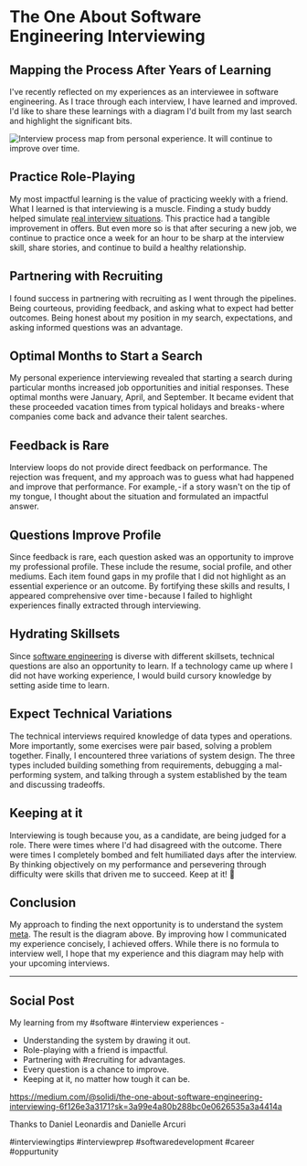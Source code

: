 # The One About Software Engineering Interviewing
## Mapping the Process After Years of Learning

I've recently reflected on my experiences as an interviewee in software engineering. As I trace through each interview, I have learned and improved. I'd like to share these learnings with a diagram I'd built from my last search and highlight the significant bits.

![Interview process map from personal experience. It will continue to improve over time.](https://miro.medium.com/max/1400/1*UxnSNXPsE888fFDXwjnfbg.png)

## Practice Role-Playing

My most impactful learning is the value of practicing weekly with a friend. What I learned is that interviewing is a muscle. Finding a study buddy helped simulate [real interview situations](https://medium.com/free-code-camp/how-to-organize-your-thoughts-on-the-whiteboard-and-crush-your-technical-interview-b668de4e6941). This practice had a tangible improvement in offers. But even more so is that after securing a new job, we continue to practice once a week for an hour to be sharp at the interview skill, share stories, and continue to build a healthy relationship.

## Partnering with Recruiting

I found success in partnering with recruiting as I went through the pipelines. Being courteous, providing feedback, and asking what to expect had better outcomes. Being honest about my position in my search, expectations, and asking informed questions was an advantage.

## Optimal Months to Start a Search

My personal experience interviewing revealed that starting a search during particular months increased job opportunities and initial responses. These optimal months were January, April, and September. It became evident that these proceeded vacation times from typical holidays and breaks - where companies come back and advance their talent searches.

## Feedback is Rare
Interview loops do not provide direct feedback on performance. The rejection was frequent, and my approach was to guess what had happened and improve that performance. For example, - if a story wasn't on the tip of my tongue, I thought about the situation and formulated an impactful answer.

## Questions Improve Profile

Since feedback is rare, each question asked was an opportunity to improve my professional profile. These include the resume, social profile, and other mediums. Each item found gaps in my profile that I did not highlight as an essential experience or an outcome. By fortifying these skills and results, I appeared comprehensive over time - because I failed to highlight experiences finally extracted through interviewing.

## Hydrating Skillsets

Since [software engineering](https://dev.to/solidi/what-is-a-software-engineer-anyway-3fb2) is diverse with different skillsets, technical questions are also an opportunity to learn. If a technology came up where I did not have working experience, I would build cursory knowledge by setting aside time to learn.

## Expect Technical Variations

The technical interviews required knowledge of data types and operations. More importantly, some exercises were pair based, solving a problem together. Finally, I encountered three variations of system design. The three types included building something from requirements, debugging a mal-performing system, and talking through a system established by the team and discussing tradeoffs.

## Keeping at it

Interviewing is tough because you, as a candidate, are being judged for a role. There were times where I'd had disagreed with the outcome. There were times I completely bombed and felt humiliated days after the interview. By thinking objectively on my performance and persevering through difficulty were skills that driven me to succeed. Keep at it! 🎉

## Conclusion

My approach to finding the next opportunity is to understand the system [meta](https://medium.com/@solidi/the-many-senses-of-software-engineering-aba9f289498c). The result is the diagram above. By improving how I communicated my experience concisely, I achieved offers. While there is no formula to interview well, I hope that my experience and this diagram may help with your upcoming interviews.

---

## Social Post

My learning from my #software #interview experiences -

- Understanding the system by drawing it out.
- Role-playing with a friend is impactful.
- Partnering with #recruiting for advantages.
- Every question is a chance to improve.
- Keeping at it, no matter how tough it can be.

https://medium.com/@solidi/the-one-about-software-engineering-interviewing-6f126e3a3171?sk=3a99e4a80b288bc0e0626535a3a4414a

Thanks to Daniel Leonardis and Danielle Arcuri

#interviewingtips #interviewprep #softwaredevelopment #career #oppurtunity 
